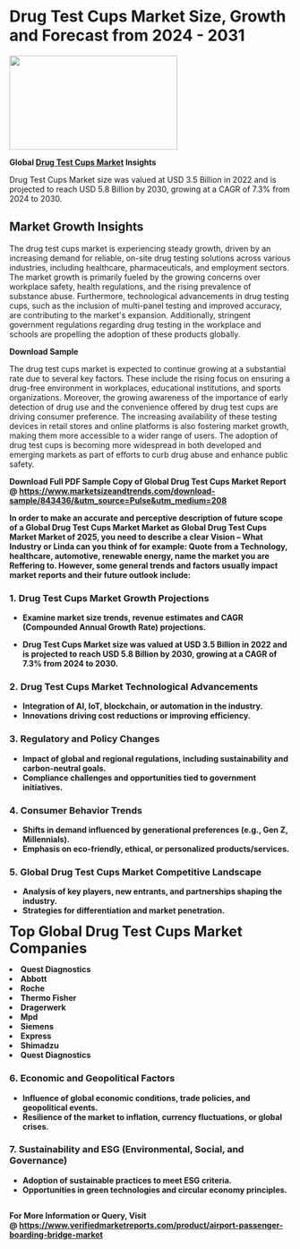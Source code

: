 <H1>Drug Test Cups Market Size, Growth and Forecast from 2024 - 2031</H1><img class="aligncenter size-medium wp-image-584254" src="https://thirdeyenews.in/wp-content/uploads/2024/09/Global-Market-Research-300x168.jpeg" alt="" width="300" height="168" /><p><strong>Global&nbsp;<a href="https://www.marketsizeandtrends.com/download-sample/843436/&amp;utm_source=Pulse&amp;utm_medium=208">Drug Test Cups Market</a> Insights</strong></p><p>Drug Test Cups Market size was valued at USD 3.5 Billion in 2022 and is projected to reach USD 5.8 Billion by 2030, growing at a CAGR of 7.3% from 2024 to 2030.</p><p><h2>Market Growth Insights</h2> <p>The drug test cups market is experiencing steady growth, driven by an increasing demand for reliable, on-site drug testing solutions across various industries, including healthcare, pharmaceuticals, and employment sectors. The market growth is primarily fueled by the growing concerns over workplace safety, health regulations, and the rising prevalence of substance abuse. Furthermore, technological advancements in drug testing cups, such as the inclusion of multi-panel testing and improved accuracy, are contributing to the market's expansion. Additionally, stringent government regulations regarding drug testing in the workplace and schools are propelling the adoption of these products globally.</p> <p><strong>Download Sample</strong></p> <p>The drug test cups market is expected to continue growing at a substantial rate due to several key factors. These include the rising focus on ensuring a drug-free environment in workplaces, educational institutions, and sports organizations. Moreover, the growing awareness of the importance of early detection of drug use and the convenience offered by drug test cups are driving consumer preference. The increasing availability of these testing devices in retail stores and online platforms is also fostering market growth, making them more accessible to a wider range of users. The adoption of drug test cups is becoming more widespread in both developed and emerging markets as part of efforts to curb drug abuse and enhance public safety.</p> <p><strong></p><p><span class=""><strong>Download Full PDF Sample Copy of Global Drug Test Cups Market Report</strong> @ <a href="https://www.marketsizeandtrends.com/download-sample/843436/&amp;utm_source=Pulse&amp;utm_medium=208" target="_blank">https://www.marketsizeandtrends.com/download-sample/843436/&amp;utm_source=Pulse&amp;utm_medium=208</a></span></p><p>In order to make an accurate and perceptive description of future scope of a Global&nbsp;Drug Test Cups Market Market as Global&nbsp;Drug Test Cups Market Market of 2025, you need to describe a clear Vision &ndash; What Industry or Linda can you think of for example: Quote from a Technology, healthcare, automotive, renewable energy, name the market you are Reffering to. However, some general trends and factors usually impact market reports and their future outlook include:</p><h3>1.&nbsp;<strong>Drug Test Cups Market Growth Projections</strong></h3><ul><li>Examine market size trends, revenue estimates and CAGR (Compounded Annual Growth Rate) projections.</li><li><p>Drug Test Cups Market size was valued at USD 3.5 Billion in 2022 and is projected to reach USD 5.8 Billion by 2030, growing at a CAGR of 7.3% from 2024 to 2030.</p></li></ul><h3>2.&nbsp;<strong>Drug Test Cups Market Technological Advancements</strong></h3><ul><li>Integration of AI, IoT, blockchain, or automation in the industry.</li><li>Innovations driving cost reductions or improving efficiency.</li></ul><h3>3.&nbsp;<strong>Regulatory and Policy Changes</strong></h3><ul><li>Impact of global and regional regulations, including sustainability and carbon-neutral goals.</li><li>Compliance challenges and opportunities tied to government initiatives.</li></ul><h3>4.&nbsp;<strong>Consumer Behavior Trends</strong></h3><ul><li>Shifts in demand influenced by generational preferences (e.g., Gen Z, Millennials).</li><li>Emphasis on eco-friendly, ethical, or personalized products/services.</li></ul><h3>5.&nbsp;<strong>Global Drug Test Cups Market Competitive Landscape</strong></h3><ul><li>Analysis of key players, new entrants, and partnerships shaping the industry.</li><li>Strategies for differentiation and market penetration.</li></ul><p data-pm-slice="1 1 []"><span style="color: inherit; font-family: inherit; font-size: 25px;">Top Global Drug Test Cups Market Companies</span></p><div class="" data-test-id=""><p><li>Quest Diagnostics</li><li> Abbott</li><li> Roche</li><li> Thermo Fisher</li><li> Dragerwerk</li><li> Mpd</li><li> Siemens</li><li> Express</li><li> Shimadzu</li><li> Quest Diagnostics</li></p></div><h3>6.&nbsp;<strong>Economic and Geopolitical Factors</strong></h3><ul><li>Influence of global economic conditions, trade policies, and geopolitical events.</li><li>Resilience of the market to inflation, currency fluctuations, or global crises.</li></ul><h3>7.&nbsp;<strong>Sustainability and ESG (Environmental, Social, and Governance)</strong></h3><ul><li>Adoption of sustainable practices to meet ESG criteria.</li><li>Opportunities in green technologies and circular economy principles.</li></ul><h2><strong style="font-size: 14px;">For More Information or Query, Visit @&nbsp;</strong><a style="background-color: #ffffff; font-size: 14px;" href="https://www.marketsizeandtrends.com/report/drug-test-cups-market/" target="_blank">https://www.verifiedmarketreports.com/product/airport-passenger-boarding-bridge-market</a></h2>
